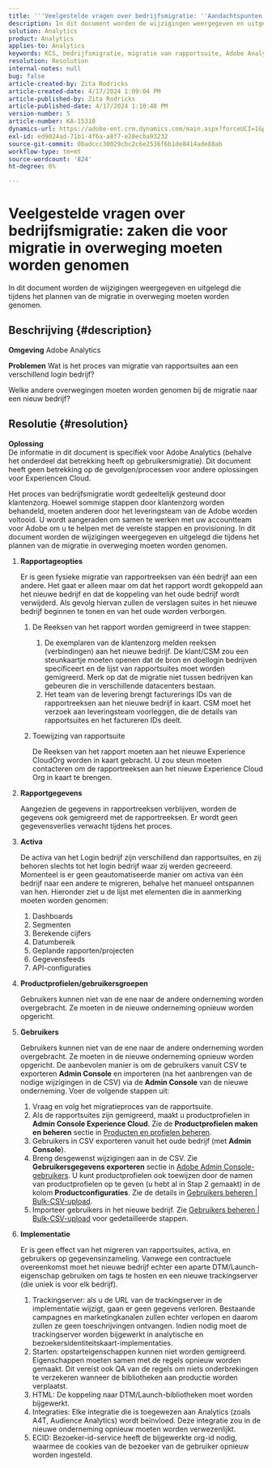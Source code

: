 ```yaml
---
title: '''Veelgestelde vragen over bedrijfsmigratie: ''Aandachtspunten voor migratie'''
description: In dit document worden de wijzigingen weergegeven en uitgelegd die tijdens het plannen van de migratie in overweging moeten worden genomen.
solution: Analytics
product: Analytics
applies-to: Analytics
keywords: KCS, bedrijfsmigratie, migratie van rapportsuite, Adobe Analytics, Admin Console, veelgestelde vragen, nieuw bedrijf, provisioning, CSM, accountteam voor Adobe, Veelgestelde vragen
resolution: Resolution
internal-notes: null
bug: false
article-created-by: Zita Rodricks
article-created-date: 4/17/2024 1:09:04 PM
article-published-by: Zita Rodricks
article-published-date: 4/17/2024 1:10:48 PM
version-number: 5
article-number: KA-15318
dynamics-url: https://adobe-ent.crm.dynamics.com/main.aspx?forceUCI=1&pagetype=entityrecord&etn=knowledgearticle&id=22a7afa9-bbfc-ee11-a1ff-6045bd0065b6
exl-id: ed9024ad-71b1-4f6a-a8f7-e28ecba93232
source-git-commit: 0badccc30029cbc2c6e2536f6b1de8414ade88ab
workflow-type: tm+mt
source-wordcount: '824'
ht-degree: 0%

---
```


# Veelgestelde vragen over bedrijfsmigratie: zaken die voor migratie in overweging moeten worden genomen


In dit document worden de wijzigingen weergegeven en uitgelegd die tijdens het plannen van de migratie in overweging moeten worden genomen.



## Beschrijving {#description}


<b>Omgeving</b>
Adobe Analytics

<b>Problemen</b>
Wat is het proces van migratie van rapportsuites aan een verschillend login bedrijf?

Welke andere overwegingen moeten worden genomen bij de migratie naar een nieuw bedrijf?


## Resolutie {#resolution}


<b>Oplossing</b>
<br>De informatie in dit document is specifiek voor Adobe Analytics (behalve het onderdeel dat betrekking heeft op gebruikersmigratie). Dit document heeft geen betrekking op de gevolgen/processen voor andere oplossingen voor Experiencen Cloud.<br>




Het proces van bedrijfsmigratie wordt gedeeltelijk gesteund door klantenzorg. Hoewel sommige stappen door klantenzorg worden behandeld, moeten anderen door het leveringsteam van de Adobe worden voltooid. U wordt aangeraden om samen te werken met uw accountteam voor Adobe om u te helpen met de vereiste stappen en provisioning. In dit document worden de wijzigingen weergegeven en uitgelegd die tijdens het plannen van de migratie in overweging moeten worden genomen.

1. <b>Rapportageopties</b>

   Er is geen fysieke migratie van rapportreeksen van één bedrijf aan een andere. Het gaat er alleen maar om dat het rapport wordt gekoppeld aan het nieuwe bedrijf en dat de koppeling van het oude bedrijf wordt verwijderd. Als gevolg hiervan zullen de verslagen suites in het nieuwe bedrijf beginnen te tonen en van het oude worden verborgen.

   1. De Reeksen van het rapport worden gemigreerd in twee stappen:
      1. De exemplaren van de klantenzorg melden reeksen (verbindingen) aan het nieuwe bedrijf. De klant/CSM zou een steunkaartje moeten openen dat de bron en doellogin bedrijven specificeert en de lijst van rapportsuites moet worden gemigreerd. Merk op dat de migratie niet tussen bedrijven kan gebeuren die in verschillende datacenters bestaan.
      2. Het team van de levering brengt facturerings IDs van de rapportreeksen aan het nieuwe bedrijf in kaart. CSM moet het verzoek aan leveringsteam voorleggen, die de details van rapportsuites en het factureren IDs deelt.
   2. Toewijzing van rapportsuite

      De Reeksen van het rapport moeten aan het nieuwe Experience CloudOrg worden in kaart gebracht. U zou steun moeten contacteren om de rapportreeksen aan het nieuwe Experience Cloud Org in kaart te brengen.
2. <b>Rapportgegevens</b>

   Aangezien de gegevens in rapportreeksen verblijven, worden de gegevens ook gemigreerd met de rapportreeksen. Er wordt geen gegevensverlies verwacht tijdens het proces.
3. <b>Activa</b>

   De activa van het Login bedrijf zijn verschillend dan rapportsuites, en zij behoren slechts tot het login bedrijf waar zij werden gecreeerd. Momenteel is er geen geautomatiseerde manier om activa van één bedrijf naar een andere te migreren, behalve het manueel ontspannen van hen. Hieronder ziet u de lijst met elementen die in aanmerking moeten worden genomen:

   1. Dashboards
   2. Segmenten
   3. Berekende cijfers
   4. Datumbereik
   5. Geplande rapporten/projecten
   6. Gegevensfeeds
   7. API-configuraties
4. <b>Productprofielen/gebruikersgroepen</b>

   Gebruikers kunnen niet van de ene naar de andere onderneming worden overgebracht. Ze moeten in de nieuwe onderneming opnieuw worden opgericht.
5. <b>Gebruikers</b>

   Gebruikers kunnen niet van de ene naar de andere onderneming worden overgebracht. Ze moeten in de nieuwe onderneming opnieuw worden opgericht. De aanbevolen manier is om de gebruikers vanuit CSV te exporteren <b>Admin Console</b> en importeren (na het aanbrengen van de nodige wijzigingen in de CSV) via de <b>Admin Console</b> van de nieuwe onderneming. Voer de volgende stappen uit:

   1. Vraag en volg het migratieproces van de rapportsuite.
   2. Als de rapportsuites zijn gemigreerd, maakt u productprofielen in <b>Admin Console Experience Cloud</b>. Zie de <b>Productprofielen maken en beheren</b> sectie in [Producten en profielen beheren](https://helpx.adobe.com/in/enterprise/using/manage-products-and-profiles.html).
   3. Gebruikers in CSV exporteren vanuit het oude bedrijf (met <b>Admin Console</b>).
   4. Breng desgewenst wijzigingen aan in de CSV. Zie <b>Gebruikersgegevens exporteren</b> sectie in [Adobe Admin Console-gebruikers](https://helpx.adobe.com/in/enterprise/using/users.html). U kunt productprofielen ook toewijzen door de namen van productprofielen op te geven (u hebt al in Stap 2 gemaakt) in de kolom <b>Productconfiguraties</b>. Zie de details in [Gebruikers beheren | Bulk-CSV-upload](https://helpx.adobe.com/in/enterprise/using/bulk-upload-users.html).
   5. Importeer gebruikers in het nieuwe bedrijf. Zie [Gebruikers beheren | Bulk-CSV-upload](https://helpx.adobe.com/in/enterprise/using/bulk-upload-users.html) voor gedetailleerde stappen.
6. <b>Implementatie</b>

   Er is geen effect van het migreren van rapportsuites, activa, en gebruikers op gegevensinzameling. Vanwege een contractuele overeenkomst moet het nieuwe bedrijf echter een aparte DTM/Launch-eigenschap gebruiken om tags te hosten en een nieuwe trackingserver (die uniek is voor elk bedrijf).

   1. Trackingserver: als u de URL van de trackingserver in de implementatie wijzigt, gaan er geen gegevens verloren. Bestaande campagnes en marketingkanalen zullen echter verlopen en daarom zullen ze geen toeschrijvingen ontvangen. Indien nodig moet de trackingserver worden bijgewerkt in analytische en bezoekersidentiteitskaart-implementaties.
   2. Starten: opstarteigenschappen kunnen niet worden gemigreerd. Eigenschappen moeten samen met de regels opnieuw worden gemaakt. Dit vereist ook QA van de regels om niets onderbrekingen te verzekeren wanneer de bibliotheken aan productie worden verplaatst.
   3. HTML: De koppeling naar DTM/Launch-bibliotheken moet worden bijgewerkt.
   4. Integraties: Elke integratie die is toegewezen aan Analytics (zoals A4T, Audience Analytics) wordt beïnvloed. Deze integratie zou in de nieuwe onderneming opnieuw moeten worden verwezenlijkt.
   5. ECID: Bezoeker-id-service heeft de bijgewerkte org-id nodig, waarmee de cookies van de bezoeker van de gebruiker opnieuw worden ingesteld.
